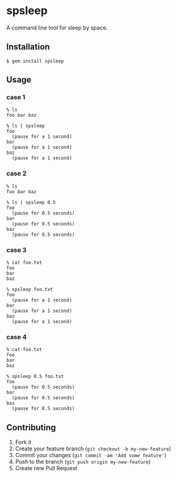 # spsleep

A command line tool for sleep by space.

## Installation

    $ gem install spsleep

## Usage

### case 1

    % ls
    foo bar baz

    % ls | spsleep
    foo
      (pause for a 1 second)
    bar
      (pause for a 1 second)
    baz
      (pause for a 1 second)

### case 2

    % ls
    foo bar baz

    % ls | spsleep 0.5
    foo
      (pause for 0.5 seconds)
    bar
      (pause for 0.5 seconds)
    baz
      (pause for 0.5 seconds)

### case 3

    % cat foo.txt
    foo
    bar
    baz

    % spsleep foo.txt
    foo
      (pause for a 1 second)
    bar
      (pause for a 1 second)
    baz
      (pause for a 1 second)

### case 4

    % cat foo.txt
    foo
    bar
    baz

    % spsleep 0.5 foo.txt
    foo
      (pause for 0.5 seconds)
    bar
      (pause for 0.5 seconds)
    baz
      (pause for 0.5 seconds)

## Contributing

1. Fork it
2. Create your feature branch (`git checkout -b my-new-feature`)
3. Commit your changes (`git commit -am 'Add some feature'`)
4. Push to the branch (`git push origin my-new-feature`)
5. Create new Pull Request
